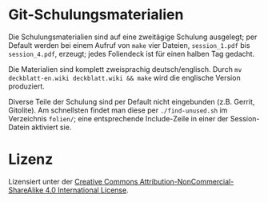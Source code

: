 Git-Schulungsmaterialien
========================

Die Schulungsmaterialien sind auf eine zweitägige Schulung ausgelegt;
per Default werden bei einem Aufruf von `make` vier Dateien,
`session_1.pdf` bis `session_4.pdf`, erzeugt; jedes Foliendeck ist für
einen halben Tag gedacht.

Die Materialien sind komplett zweisprachig deutsch/englisch.
Durch `mv deckblatt-en.wiki deckblatt.wiki && make` wird die englische Version
produziert.

Diverse Teile der Schulung sind per Default nicht eingebunden (z.B.
Gerrit, Gitolite). Am schnellsten findet man diese per
`./find-unused.sh` im Verzeichnis `folien/`; eine entsprechende
Include-Zeile in einer der Session-Datein aktiviert sie.

Lizenz
======

Lizensiert unter der [Creative Commons Attribution-NonCommercial-ShareAlike 4.0 International License](http://creativecommons.org/licenses/by-nc-sa/4.0/).
